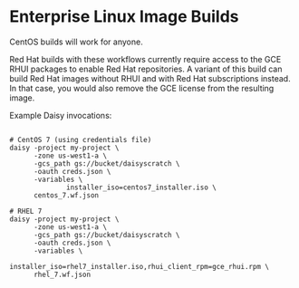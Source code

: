 # Enterprise Linux Image Builds

CentOS builds will work for anyone.

Red Hat builds with these workflows currently require access to the GCE RHUI
packages to enable Red Hat repositories. A variant of this build can build Red
Hat images without RHUI and with Red Hat subscriptions instead. In that case,
you would also remove the GCE license from the resulting image.

Example Daisy invocations:
```shell

# CentOS 7 (using credentials file)
daisy -project my-project \
      -zone us-west1-a \
      -gcs_path gs://bucket/daisyscratch \
      -oauth creds.json \
      -variables \
              installer_iso=centos7_installer.iso \
      centos_7.wf.json

# RHEL 7
daisy -project my-project \
      -zone us-west1-a \
      -gcs_path gs://bucket/daisyscratch \
      -oauth creds.json \
      -variables \
             installer_iso=rhel7_installer.iso,rhui_client_rpm=gce_rhui.rpm \
      rhel_7.wf.json
```
